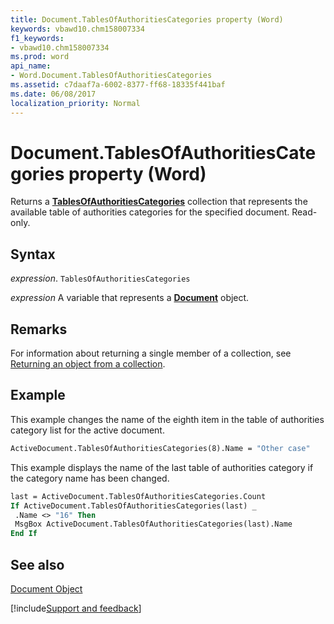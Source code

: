 ```yaml
---
title: Document.TablesOfAuthoritiesCategories property (Word)
keywords: vbawd10.chm158007334
f1_keywords:
- vbawd10.chm158007334
ms.prod: word
api_name:
- Word.Document.TablesOfAuthoritiesCategories
ms.assetid: c7daaf7a-6002-8377-ff68-18335f441baf
ms.date: 06/08/2017
localization_priority: Normal
---
```



# Document.TablesOfAuthoritiesCategories property (Word)

Returns a  **[TablesOfAuthoritiesCategories](Word.tablesofauthoritiescategories.md)** collection that represents the available table of authorities categories for the specified document. Read-only.


## Syntax

_expression_. `TablesOfAuthoritiesCategories`

_expression_ A variable that represents a **[Document](Word.Document.md)** object.


## Remarks

For information about returning a single member of a collection, see [Returning an object from a collection](../word/Concepts/Miscellaneous/returning-an-object-from-a-collection-word.md).


## Example

This example changes the name of the eighth item in the table of authorities category list for the active document.


```vb
ActiveDocument.TablesOfAuthoritiesCategories(8).Name = "Other case"
```

This example displays the name of the last table of authorities category if the category name has been changed.




```vb
last = ActiveDocument.TablesOfAuthoritiesCategories.Count 
If ActiveDocument.TablesOfAuthoritiesCategories(last) _ 
 .Name <> "16" Then 
 MsgBox ActiveDocument.TablesOfAuthoritiesCategories(last).Name 
End If
```


## See also


[Document Object](Word.Document.md)

[!include[Support and feedback](~/includes/feedback-boilerplate.md)]
